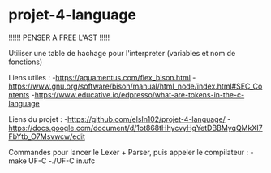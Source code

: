 # projet-4-language

!!!!!! PENSER A FREE L'AST !!!!!

Utiliser une table de hachage pour l'interpreter (variables et nom de fonctions)

Liens utiles :
    -https://aquamentus.com/flex_bison.html
    -https://www.gnu.org/software/bison/manual/html_node/index.html#SEC_Contents
    -https://www.educative.io/edpresso/what-are-tokens-in-the-c-language

Liens du projet :
    -https://github.com/elsIn102/projet-4-language/
    -https://docs.google.com/document/d/1ot868tHhycvyHgYetDBBMyqQMkXI7FbYtb_O7Msvwcw/edit

Commandes pour lancer le Lexer + Parser, puis appeler le compilateur :
    -make UF-C
    -./UF-C in.ufc